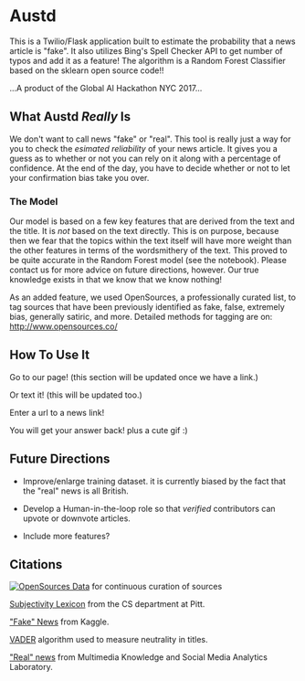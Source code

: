 # Austd
This is a Twilio/Flask application built to estimate the probability that a news article is "fake".
It also utilizes Bing's Spell Checker API to get number of typos and add it as a feature! The algorithm
is a Random Forest Classifier based on the sklearn open source code!!

...A product of the Global AI Hackathon NYC 2017...

## What Austd _Really_ Is

We don't want to call news "fake" or "real". This tool is really just a way for you to check the
_esimated reliability_ of your news article. It gives you a guess as to whether or not you can rely on it
along with a percentage of confidence. At the end of the day, you have to decide whether or not to
let your confirmation bias take you over.

### The Model

Our model is based on a few key features that are derived from the text and the title. It is _not_ based on
the text directly. This is on purpose, because then we fear that the topics within the text itself will have
more weight than the other features in terms of the wordsmithery of the text. This proved to be quite accurate
in the Random Forest model (see the notebook). Please contact us for more advice on future directions, however.
Our true knowledge exists in that we know that we know nothing!

As an added feature, we used OpenSources, a professionally curated list, to tag sources that have been previously identified as fake, false, extremely bias, generally satiric, and more.
Detailed methods for tagging are on: http://www.opensources.co/

## How To Use It

Go to our page! (this section will be updated once we have a link.)

Or text it! (this will be updated too.)

Enter a url to a news link!

You will get your answer back! plus a cute gif :)

## Future Directions

- Improve/enlarge training dataset. it is currently biased by the fact that the "real" news is all British.

- Develop a Human-in-the-loop role so that *verified* contributors can upvote or downvote articles.

- Include more features?

## Citations

[![OpenSources Data](https://img.shields.io/badge/Data-OpenSources-blue.svg)](http://opensources.co) for continuous curation of sources

[Subjectivity Lexicon](http://mpqa.cs.pitt.edu/lexicons/subj_lexicon/) from the CS department at Pitt.

["Fake" News](https://www.kaggle.com/mrisdal/fake-news#_=_) from Kaggle.

[VADER](http://comp.social.gatech.edu/papers/icwsm14.vader.hutto.pdf) algorithm used to measure neutrality in titles.

["Real" news](http://mklab.iti.gr/project/web-news-article-dataset) from Multimedia Knowledge and Social Media Analytics Laboratory.
